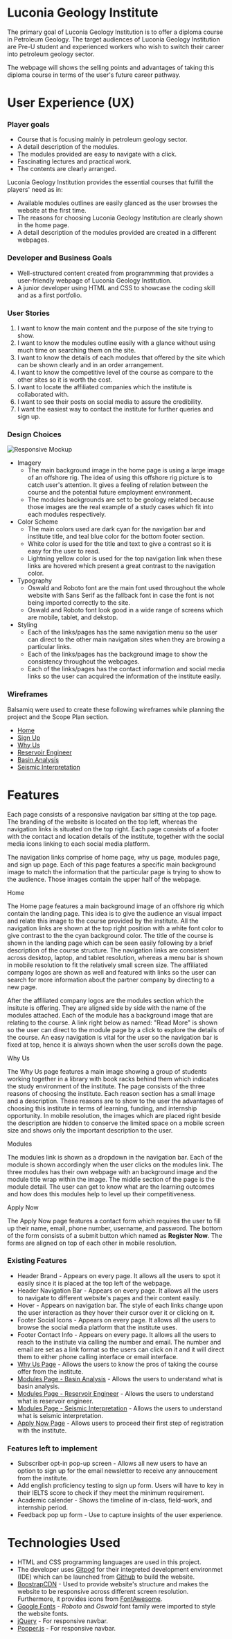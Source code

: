 # Luconia Geology Institute
The primary goal of Luconia Geology Institution is to offer a diploma course in Petroleum Geology. 
The target audiences of Luconia Geology Institution are Pre-U student and experienced workers who wish to switch their 
career into petroleum geology sector. 

The webpage will shows the selling points and advantages of taking this diploma course in terms of the user's future career pathway. 
 

# **User Experience (UX)**

### **Player goals**

* Course that is focusing mainly in petroleum geology sector.
* A detail description of the modules.
* The modules provided are easy to navigate with a click.
* Fascinating lectures and practical work.
* The contents are clearly arranged. 

Luconia Geology Institution provides the essential courses that fulfill the players' need as in: 

* Available modules outlines are easily glanced as the user browses the website at the first time. 
* The reasons for choosing Luconia Geology Institution are clearly shown in the home page. 
* A detail description of the modules provided are created in a different webpages.   

### **Developer and Business Goals**

 * Well-structured content created from programmming that provides a user-friendly webpage of Luconia Geology Institution.
 * A junior developer using HTML and CSS to showcase the coding skill and as a first portfolio. 

### **User Stories**

 1. I want to know the main content and the purpose of the site trying to show. 
 2. I want to know the modules outline easily with a glance without using much time on searching them on the site.
 3. I want to know the details of each modules that offered by the site which can be shown clearly and in an order arrangement.
 4. I want to know the competitive level of the course as compare to the other sites so it is worth the cost.
 5. I want to locate the affiliated companies which the institute is collaborated with. 
 6. I want to see their posts on social media to assure the credibility. 
 7. I want the easiest way to contact the institute for further queries and sign up.  

### **Design Choices**

![Responsive Mockup](wireframes/mockup.png)

* Imagery 
    * The main background image in the home page is using a large image of an offshore rig. The idea of using this offshore rig picture
    is to catch user's attention. It gives a feeling of relation between the course and the potential future employment environment.
    * The modules backgrounds are set to be geology related because those images are the real example of a study cases which fit into each modules respectively.
* Color Scheme
    * The main colors used are dark cyan for the navigation bar and institute title, and teal blue color for the bottom footer section. 
    * White color is used for the title and text to give a contrast so it is easy for the user to read. 
    * Lightning yellow color is used for the top navigation link when these links are hovered which present a great contrast to the navigation color. 
* Typography
    * Oswald and Roboto font are the main font used throughout the whole website with Sans Serif as the fallback font in case the font is not being imported correctly to the site.
    * Oswald and Roboto font look good in a wide range of screens which are mobile, tablet, and dekstop.  
* Styling
    * Each of the links/pages has the same navigation menu so the user can direct to the other main navigation sites when they are browing a particular links.
    * Each of the links/pages has the background image to show the consistency throughout the webpages. 
    * Each of the links/pages has the contact information and social media links so the user can acquired the information of the institute easily.
### **Wireframes**

Balsamiq were used to create these following wireframes while planning the project and the Scope Plan section. 

* [Home](wireframes/home.png)
* [Sign Up](wireframes/sign-up.png)
* [Why Us](wireframes/why-us.png)
* [Reservoir Engineer](reservoir-engineer/home.png)
* [Basin Analysis](wireframes/basin-analysis.png)
* [Seismic Interpretation](wireframes/seismic-interpretation.png)

# **Features**

Each page consists of a responsive navigation bar sitting at the top page. The branding of the website is located on the top left, whereas the navigation links is situated on the top right. Each page consists of a footer 
with the contact and location details of the institute, together with the social media icons linking to each social media platform.  

The navigation links comprise of home page, why us page, modules page, and sign up page. Each of this page features a specific main background image to match the information that the particular page is trying to show to the audience. Those images 
contain the upper half of the webpage.

Home

The Home page features a main background image of an offshore rig which contain the landing page. This idea is to give the audience an visual impact and relate this image to the course provided by the institute. All the navigation links are shown 
at the top right position with a white font color to give contrast to the the cyan background color. The title of the course is shown in the landing page which can be seen easily following by a brief description of the course structure. 
The navigation links are consistent across desktop, laptop, and tablet resolution, whereas a menu bar is shown in mobile resolution to fit the relatively small screen size. The affiliated company logos are shown as well and featured with 
links so the user can search for more information about the partner company by directing to a new page.  

After the affiliated company logos are the modules section which the insitute is offering. They are aligned side by side with the name of the modules attached. Each of the module has a background image that are relating to the course. A link right below as named: "Read More"
is shown so the user can direct to the module page by a click to explore the details of the course. An easy navigation is vital for the user so the navigation bar is fixed at top, hence it is always shown when the user scrolls down the page. 

Why Us

The Why Us page features a main image showing a group of students working together in a library with book racks behind them which indicates the study environment of the institute. The page consists of the three reasons 
of choosing the institute. Each reason section has a small image and a description. These reasons are to show to the user the advantages of choosing this institute in terms of learning, funding, and internship opportunity.
In mobile resolution, the images which are placed right beside the description are hidden to conserve the limited space on a mobile screen size and shows only the important description to the user.  
 
Modules

The modules link is shown as a dropdown in the navigation bar. Each of the module is shown accordingly when the user clicks on the modules link. The three modules has their own webpage with an background image and the module title 
wrap within the image. The middle section of the page is the module detail. The user can get to know what are the learning outcomes and how does this modules help to level up their competitiveness.  
 
Apply Now

The Apply Now page features a contact form which requires the user to fill up their name, email, phone number, username, and password. The bottom of the form consists of a submit button which named as **Register Now**. The forms are aligned on top of each other in mobile resolution. 

### **Existing Features**

* Header Brand - Appears on every page. It allows all the users to spot it easily since it is placed at the top left of the webpage. 
* Header Navigation Bar - Appears on every page. It allows all the users to navigate to different website's pages and their content easily. 
* Hover - Appears on navigation bar. The style of each links change upon the user interaction as they hover their cursor over it or clicking on it.
* Footer Social Icons - Appears on every page. It allows all the users to browse the social media platform that the institute uses. 
* Footer Contact Info - Appears on every page. It allows all the users to reach to the institute via calling the number and email. The number and email are set as a link format so the users can click on it and it will direct them to either phone calling interface or email interface.
* [Why Us Page](https://github.com/kenweechin/luconia-geology-institute/blob/master/why_us.html) - Allows the users to know the pros of taking the course offer from the institute.
* [Modules Page - Basin Analysis](https://github.com/kenweechin/luconia-geology-institute/blob/master/basin_analysis.html) - Allows the users to understand what is basin analysis.
* [Modules Page - Reservoir Engineer](https://github.com/kenweechin/luconia-geology-institute/blob/master/reservoir_engineer.html) - Allows the users to understand what is reservoir engineer.
* [Modules Page - Seismic Interpretation](https://github.com/kenweechin/luconia-geology-institute/blob/master/seismic-interpretation.html) - Allows the users to understand what is seismic interpretation.
* [Apply Now Page](https://github.com/kenweechin/luconia-geology-institute/blob/master/sign_up.html) - Allows users to proceed their first step of registration with the institute.  

### **Features left to implement**
* Subscriber opt-in pop-up screen - Allows all new users to have an option to sign up for the email newsletter to receive any annoucement from the institute. 
* Add english proficiency testing to sign up form. Users will have to key in their IELTS score to check if they meet the minimum requirement.
* Academic calender - Shows the timeline of in-class, field-work, and internship period. 
* Feedback pop up form - Use to capture insights of the user experience. 

# **Technologies Used**
* HTML and CSS programming languages are used in this project. 
* The developer uses [Gitpod](https://www.gitpod.io/) for their integreted development environmet (IDE) which can be launched from [Github](https://github.com/) to build the website.
* [BoostrapCDN](https://www.bootstrapcdn.com/) - Used to provide website's structure and makes the website to be responsive across different screen resolution. Furthermore, it provides icons from [FontAwesome](https://www.bootstrapcdn.com/fontawesome/).
* [Google Fonts](https://fonts.google.com/) - *Roboto* and *Oswald* font family were imported to style the website fonts.
* [jQuery](https://jquery.com/) - For responsive navbar. 
* [Popper.js](https://popper.js.org/) - For responsive navbar. 